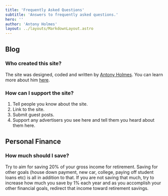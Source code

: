```yaml
---
title: 'Frequently Asked Questions'
subtitle: 'Answers to frequently asked questions.'
hero: ''
author: 'Antony Holmes'
layout: ../layouts/MarkdownLayout.astro
---
```


## Blog

### Who created this site?

The site was designed, coded and written by
[Antony Holmes](/author/antony-holmes). You can learn more about him [here](/author/antony-holmes).

### How can I support the site?

1. Tell people you know about the site.
2. Link to the site.
3. Submit guest posts.
4. Support any advertisers you see here and tell them you heard about them here.

## Personal Finance

### How much should I save?

Try to aim for saving 20% of your gross income for retirement. Saving
for other goals (house down payment, new car, college, paying off
student loans etc) is all in addition to that. If you are not saving
that much, try to increase how much you save by 1% each year and as
you accomplish your other financial goals, redirect that income toward
retirement savings.
